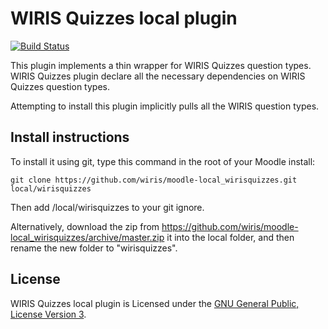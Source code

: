 # WIRIS Quizzes local plugin
[![Build Status](https://travis-ci.org/wiris/moodle-local_wirisquizzes.svg?branch=development)](https://travis-ci.org/wiris/moodle-local_wirisquizzes)

This plugin implements a thin wrapper for WIRIS Quizzes question types. WIRIS Quizzes plugin declare all the necessary dependencies on WIRIS Quizzes question types.

Attempting to install this plugin implicitly pulls all the WIRIS question types.

## Install instructions

To install it using git, type this command in the root of your Moodle install:
```
git clone https://github.com/wiris/moodle-local_wirisquizzes.git local/wirisquizzes
```
Then add /local/wirisquizzes to your git ignore.

Alternatively, download the zip from <https://github.com/wiris/moodle-local_wirisquizzes/archive/master.zip> it into the local  folder, and then rename the new folder to "wirisquizzes".


## License


WIRIS Quizzes local plugin is Licensed under the [GNU General Public, License Version 3](https://www.gnu.org/licenses/gpl-3.0.en.html).
